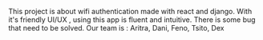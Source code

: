 This project is about wifi authentication made with react and django.
With it's friendly UI/UX , using this app is fluent and intuitive.
There is some bug that need to be solved.
Our team is :
  Aritra,
  Dani,
  Feno,
  Tsito,
  Dex
